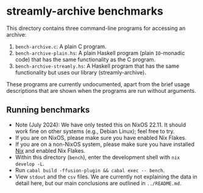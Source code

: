 # streamly-archive benchmarks

This directory contains three command-line programs for accessing an archive:

1. `bench-archive.c`: A plain C program.
2. `bench-archive-plain.hs`: A plain Haskell program (plain `IO`-monadic code) that has the same functionality as the C program.
3. `bench-archive-streamly.hs`: A Haskell program that has the same functionality but uses our library (streamly-archive).

These programs are currently undocumented, apart from the brief usage descriptions that are shown when the programs are run without arguments.

## Running benchmarks

* Note (July 2024): We have only tested this on NixOS 22.11. It should work fine on other systems (e.g., Debian Linux); feel free to try.
* If you are on NixOS, please make sure you have enabled Nix Flakes.
* If you are on a non-NixOS system, please make sure you have installed [Nix](https://nixos.org) and enabled Nix Flakes.
* Within this directory (`bench`), enter the development shell with `nix develop -L`.
* Run `cabal build -ffusion-plugin && cabal exec -- bench`.
* View `stdout` and the `csv` files. We are currently not explaining the data in detail here, but our main conclusions are outlined in `../README.md`.
